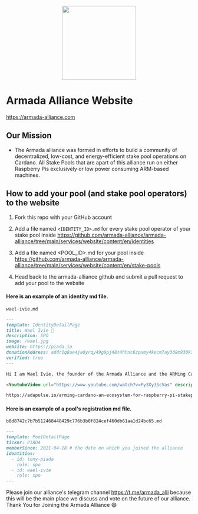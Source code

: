 <p align="center"><img width="200px" src="https://armada-alliance.com/assets/ship.gif"></img></p>

# Armada Alliance Website

https://armada-alliance.com

## Our Mission

- The Armada alliance was formed in efforts to build a community of decentralized, low-cost, and energy-efficient stake pool operations on Cardano. All Stake Pools that are apart of this alliance run on either Raspberry Pis exclusively or low power consuming ARM-based machines.

## How to add your pool (and stake pool operators) to the website

1. Fork this repo with your GitHub account

2. Add a file named `<IDENTITY_ID>.md` for every stake pool operator of your stake pool inside https://github.com/armada-alliance/armada-alliance/tree/main/services/website/content/en/identities

3. Add a file named <POOL_ID>.md for your pool inside https://github.com/armada-alliance/armada-alliance/tree/main/services/website/content/en/stake-pools

4. Head back to the armada-alliance github and submit a pull request to add your pool to the website

#### Here is an example of an identity md file.

`wael-ivie.md`

```md
---
template: IdentityDetailPage
title: Wael Ivie 🐋
description: SPO
image: /wael.jpg
website: https://piada.io
donationAddress: addr1q8ae4ja0yrqy49g9pj48t4hhnc6zpamy4kecm7ay3d8m930k7hlxjrthyxvhjkjkxc5xjffs5w2tjqyh9ruv0kwqwv4qrq0gdt
verified: true
---

Hi I am Wael Ivie, the founder of the Armada Alliance and the ARMing Cardano proposal from fund4 of project Catalyst. My whole life I have been wondering how can I help the world be a better place? I have decided to do this by focusing my efforts on decentralization and blockchain education.

<YoutubeVideo url="https://www.youtube.com/watch?v=Py3Xy3ScVas" description="ARMing Cardano" />

https://adapulse.io/arming-cardano-an-ecosystem-for-raspberry-pi-stakepool-operators/
```

#### Here is an example of a pool's registration md file.

`b8d8742c7b7b512468448429c776b3b0f824cef460db61aa1d24bc65.md`

```md
---
template: PoolDetailPage
ticker: PIADA
memberSince: 2021-04-18 # the date on which you joined the alliance
identities:
  - id: tony-piada
    role: spo
  - id: wael-ivie
    role: spo
---
```

Please join our alliance's telegram channel https://t.me/armada_alli because this will be the main place we discuss and vote on the future of our alliance. Thank You for Joining the Armada Alliance :smile:
